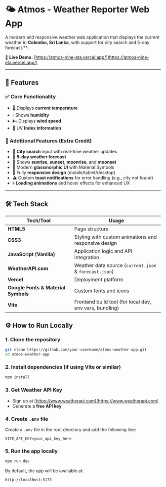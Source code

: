 # 🌤️ Atmos - Weather Reporter Web App

A modern and responsive weather web application that displays the current weather in **Colombo, Sri Lanka**, with support for city search and 5-day forecast.**.

🔗 **Live Demo:** [https://atmos-nine-eta.vercel.app/](https://atmos-nine-eta.vercel.app/)

---

## 🚀 Features

### ✅ Core Functionality
- 🌡️ Displays **current temperature**
- 💧 Shows **humidity**
- 🌬️ Displays **wind speed**
- 🔆 UV **Index information**

### 🧠 Additional Features (Extra Credit)
- 🔎 **City search** input with real-time weather updates
- 📅 **5-day weather forecast**
- 🌇 Shows **sunrise**, **sunset**, **moonrise**, and **moonset**
- 🎨 Modern **glassmorphic UI** with Material Symbols
- 📱 Fully **responsive design** (mobile/tablet/desktop)
- ⚠️ Custom **toast notifications** for error handling (e.g., city not found)
- 🌀 **Loading animations** and hover effects for enhanced UX

---

## 🛠️ Tech Stack

| Tech/Tool        | Usage                                  |
|------------------|-----------------------------------------|
| **HTML5**        | Page structure                          |
| **CSS3**         | Styling with custom animations and responsive design |
| **JavaScript (Vanilla)** | Application logic and API integration |
| **WeatherAPI.com** | Weather data source (`current.json` & `forecast.json`) |
| **Vercel**       | Deployment platform                     |
| **Google Fonts & Material Symbols** | Custom fonts and icons |
| **Vite**         | Frontend build tool (for local dev, env vars, bundling) |

## ⚙️ How to Run Locally

### 1. Clone the repository

```bash
git clone https://github.com/your-username/atmos-weather-app.git
cd atmos-weather-app
````

### 2. Install dependencies (if using Vite or similar)

```bash
npm install
```
### 3. Get Weather API Key

* Sign up at [https://www.weatherapi.com](https://www.weatherapi.com)
* Generate a **free API key**

### 4. Create `.env` file

Create a `.env` file in the root directory and add the following line:

```env
VITE_API_KEY=your_api_key_here
```

### 5. Run the app locally

```bash
npm run dev
```

By default, the app will be available at:

```
http://localhost:5173
```


